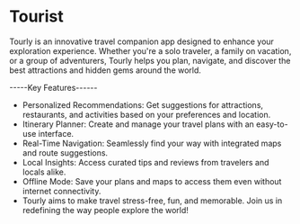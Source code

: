 # Tourist
Tourly is an innovative travel companion app designed to enhance your exploration experience. Whether you're a solo traveler, a family on vacation, or a group of adventurers, Tourly helps you plan, navigate, and discover the best attractions and hidden gems around the world.

-----Key Features------
* Personalized Recommendations: Get suggestions for attractions, restaurants, and activities based on your preferences and location.
* Itinerary Planner: Create and manage your travel plans with an easy-to-use interface.
* Real-Time Navigation: Seamlessly find your way with integrated maps and route suggestions.
* Local Insights: Access curated tips and reviews from travelers and locals alike.
* Offline Mode: Save your plans and maps to access them even without internet connectivity.
* Tourly aims to make travel stress-free, fun, and memorable. Join us in redefining the way people explore the world!
